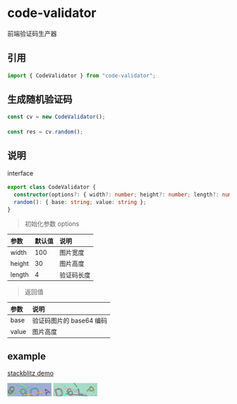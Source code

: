 # code-validator

前端验证码生产器

## 引用

```js
import { CodeValidator } from "code-validator";
```

## 生成随机验证码

```js
const cv = new CodeValidator();

const res = cv.random();
```

## 说明

interface

```ts
export class CodeValidator {
  constructor(options?: { width?: number; height?: number; length?: number });
  random(): { base: string; value: string };
}
```

> 初始化参数 options

| 参数   | 默认值 | 说明       |
| :----- | :----- | :--------- |
| width  | 100    | 图片宽度   |
| height | 30     | 图片高度   |
| length | 4      | 验证码长度 |

> 返回值

| 参数  | 说明                     |
| :---- | :----------------------- |
| base  | 验证码图片的 base64 编码 |
| value | 图片高度                 |

## example

[stackblitz demo](https://stackblitz.com/edit/code-validator)

![img1](./doc/code.png)
![img2](./doc/code1.png)

